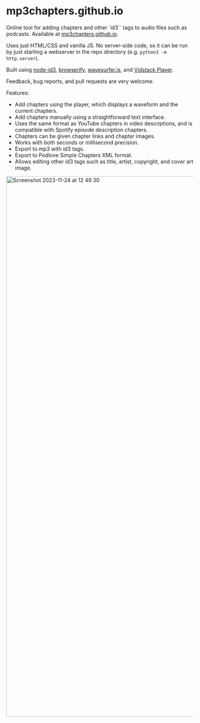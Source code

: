 # mp3chapters.github.io

Online tool for adding chapters and other `id3`` tags to audio files such as podcasts. Available at [mp3chapters.github.io](https://mp3chapters.github.io).

Uses just HTML/CSS and vanilla JS. No server-side code, so it can be run by just starting a webserver in the repo directory (e.g. `python3 -m http.server`).

Built using [node-id3](https://github.com/Zazama/node-id3), [browserify](https://browserify.org/), [wavesurfer.js](https://wavesurfer-js.org/), and [Vidstack Player](https://vidstack.io/docs).

Feedback, bug reports, and pull requests are very welcome.

Features:
* Add chapters using the player, which displays a waveform and the current chapters.
* Add chapters manually using a straightforward text interface.
* Uses the same format as YouTube chapters in video descriptions, and is compatible with Spotify episode description chapters.
* Chapters can be given chapter links and chapter images.
* Works with both seconds or millisecond precision.
* Export to mp3 with id3 tags.
* Export to Podlove Simple Chapters XML format.
* Allows editing other id3 tags such as title, artist, copyright, and cover art image.

[<img width="1449" alt="Screenshot 2023-11-24 at 12 49 30" src="https://github.com/mp3chapters/mp3chapters.github.io/assets/3543224/55b986ed-ddd0-462d-9854-555c3115dc80">](https://mp3chapters.github.io)
